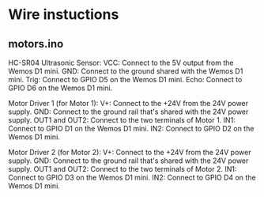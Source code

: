 # Wire instuctions

## motors.ino

HC-SR04 Ultrasonic Sensor:
VCC: Connect to the 5V output from the Wemos D1 mini.
GND: Connect to the ground shared with the Wemos D1 mini.
Trig: Connect to GPIO D5 on the Wemos D1 mini.
Echo: Connect to GPIO D6 on the Wemos D1 mini.

Motor Driver 1 (for Motor 1):
V+: Connect to the +24V from the 24V power supply.
GND: Connect to the ground rail that's shared with the 24V power supply.
OUT1 and OUT2: Connect to the two terminals of Motor 1.
IN1: Connect to GPIO D1 on the Wemos D1 mini.
IN2: Connect to GPIO D2 on the Wemos D1 mini.

Motor Driver 2 (for Motor 2):
V+: Connect to the +24V from the 24V power supply.
GND: Connect to the ground rail that's shared with the 24V power supply.
OUT1 and OUT2: Connect to the two terminals of Motor 2.
IN1: Connect to GPIO D3 on the Wemos D1 mini.
IN2: Connect to GPIO D4 on the Wemos D1 mini.
